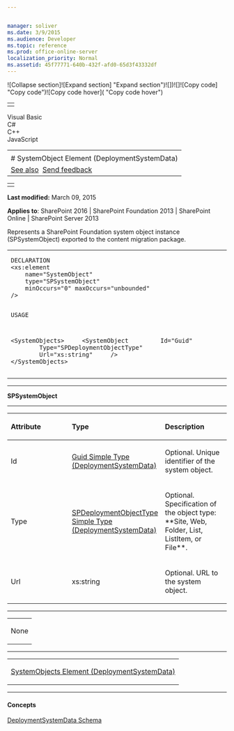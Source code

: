 ```yaml
---


manager: soliver
ms.date: 3/9/2015
ms.audience: Developer
ms.topic: reference
ms.prod: office-online-server
localization_priority: Normal
ms.assetid: 45f77771-640b-432f-afd0-65d3f43332df
---
```


![Collapse
section]![Expand
section] "Expand section")![]()![])![]![]()![Copy
code] "Copy code")![Copy code
hover]( "Copy code hover")
<table>
<tbody>
<tr class="odd">
<td align="left"></td>
</tr>
</tbody>
</table>

Visual Basic  
C\#  
C++  
JavaScript  

<table>
<tbody>
<tr class="odd">
<td align="left"><span id="runningHeaderText"></span></td>
</tr>
<tr class="even">
<td align="left"># SystemObject Element (DeploymentSystemData)</td>
</tr>
<tr class="odd">
<td align="left"><a href="#seeAlsoToggle">See also</a>  <span id="headfeedbackarea" class="feedbackhead"><a href="javascript:SubmitFeedback(&#39;docthis@Microsoft.com&#39;,&#39;&#39;,&#39;&#39;,&#39;&#39;,&#39;1.0.18082.1225&#39;,&#39;%0\dThank%20you%20for%20your%20feedback.%20The%20developer%20writing%20teams%20use%20your%20feedback%20to%20improve%20documentation.%20While%20we%20are%20reviewing%20your%20feedback,%20we%20may%20send%20you%20e-mail%20to%20ask%20for%20clarification%20or%20feedback%20on%20a%20solution.%20We%20do%20not%20use%20your%20e-mail%20address%20for%20any%20other%20purpose%20and%20we%20delete%20it%20after%20we%20finish%20our%20review.%0\AFor%20further%20information%20about%20the%20privacy%20policies%20of%20Microsoft,%20please%20see%20http://privacy.microsoft.com/en-us/default.aspx.%0\A%0\d&#39;,&#39;Customer%20feedback&#39;);">Send feedback</a></span></td>
</tr>
</tbody>
</table>

<table>
<colgroup>
<col width="100%" />
</colgroup>
<tbody>
<tr class="odd">
<td align="left"></td>
</tr>
</tbody>
</table>

**Last modified:** March 09, 2015

**Applies to**: SharePoint 2016 | SharePoint Foundation 2013 |
SharePoint Online | SharePoint Server 2013

Represents a SharePoint Foundation system object instance (<span
class="keyword">SPSystemObject</span>) exported to the content migration
package.

<span codelanguage="other"></span>
<table>
<colgroup>
<col width="100%" />
</colgroup>
<tbody>
<tr class="odd">
<td align="left"><pre><code>DECLARATION
&lt;xs:element 
    name=&quot;SystemObject&quot; 
    type=&quot;SPSystemObject&quot; 
    minOccurs=&quot;0&quot; maxOccurs=&quot;unbounded&quot; 
/&gt;

USAGE

&lt;SystemObjects&gt;
    &lt;SystemObject
        Id=&quot;Guid&quot;
        Type=&quot;SPDeploymentObjectType&quot;
        Url=&quot;xs:string&quot;
    /&gt;
&lt;/SystemObjects&gt;</code></pre></td>
</tr>
</tbody>
</table>


-----------------------------------------------------------------------------------------------------------------------------------------------------------------------------------------

**SPSystemObject**


-----------------------------------------------------------------------------------------------------------------------------------------------------------------------------------------------

<table>
<colgroup>
<col width="33%" />
<col width="33%" />
<col width="33%" />
</colgroup>
<thead>
<tr class="header">
<th align="left"><p>Attribute</p></th>
<th align="left"><p>Type</p></th>
<th align="left"><p>Description</p></th>
</tr>
</thead>
<tbody>
<tr class="odd">
<td align="left"><p>Id</p></td>
<td align="left"><p><span sdata="link"><a href="guid-simple-type-deploymentsystemdata.md">Guid Simple Type (DeploymentSystemData)</a></span></p></td>
<td align="left"><p>Optional. Unique identifier of the system object.</p></td>
</tr>
<tr class="even">
<td align="left"><p>Type</p></td>
<td align="left"><p><span sdata="link"><a href="spdeploymentobjecttype-simple-type-deploymentsystemdata.md">SPDeploymentObjectType Simple Type (DeploymentSystemData)</a></span></p></td>
<td align="left"><p>Optional. Specification of the object type: **Site</span>, <span class="keyword">Web</span>, <span class="keyword">Folder</span>, <span class="keyword">List</span>, <span class="keyword">ListItem</span>, or <span class="keyword">File**.</p></td>
</tr>
<tr class="odd">
<td align="left"><p>Url</p></td>
<td align="left"><p>xs:string</p></td>
<td align="left"><p>Optional. URL to the system object.</p></td>
</tr>
</tbody>
</table>


---------------------------------------------------------------------------------------------------------------------------------------------------------------------------------------------------

<table>
<colgroup>
<col width="100%" />
</colgroup>
<tbody>
<tr class="odd">
<td align="left"><p>None</p></td>
</tr>
</tbody>
</table>


----------------------------------------------------------------------------------------------------------------------------------------------------------------------------------------------------

<table>
<colgroup>
<col width="100%" />
</colgroup>
<tbody>
<tr class="odd">
<td align="left"><p><span sdata="link"><a href="systemobjects-element-deploymentsystemdata.md">SystemObjects Element (DeploymentSystemData)</a></span></p></td>
</tr>
</tbody>
</table>


-------------------------------------------------------------------------------------------------------------------------------------------------------------------------------------------

#### Concepts

[DeploymentSystemData
Schema](deploymentsystemdata-schema.md)</span>








